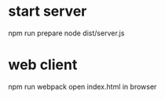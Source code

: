 # start server
npm run prepare
node dist/server.js

# web client
npm run webpack
open index.html in browser
